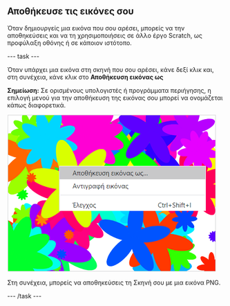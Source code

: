 ## Αποθήκευσε τις εικόνες σoυ

Όταν δημιουργείς μια εικόνα που σου αρέσει, μπορείς να την αποθηκεύσεις και να τη χρησιμοποιήσεις σε άλλο έργο Scratch, ως προφύλαξη οθόνης ή σε κάποιον ιστότοπο.

--- task ---

Όταν υπάρχει μια εικόνα στη σκηνή που σου αρέσει, κάνε δεξί κλικ και, στη συνέχεια, κάνε κλικ στο **Αποθήκευση εικόνας ως**

**Σημείωση:** Σε ορισμένους υπολογιστές ή προγράμματα περιήγησης, η επιλογή μενού για την αποθήκευση της εικόνας σου μπορεί να ονομάζεται κάπως διαφορετικά.

![στιγμιότυπο οθόνης](images/flower-save-stage.png)

Στη συνέχεια, μπορείς να αποθηκεύσεις τη Σκηνή σου με μια εικόνα PNG.

--- /task ---